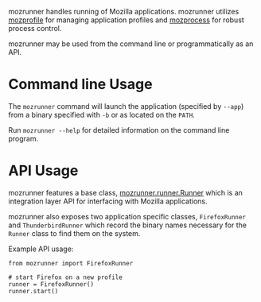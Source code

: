 mozrunner handles running of Mozilla applications.
mozrunner utilizes [mozprofile](/en/Mozprofile)
for managing application profiles
and [mozprocess](/en/Mozprocess) for robust process control. 

mozrunner may be used from the command line or programmatically as an API.


# Command line Usage

The `mozrunner` command will launch the application (specified by
`--app`) from a binary specified with `-b` or as located on the `PATH`.

Run `mozrunner --help` for detailed information on the command line
program.


# API Usage

mozrunner features a base class, 
[mozrunner.runner.Runner](https://github.com/mozautomation/mozmill/blob/master/mozrunner/mozrunner/runner.py) 
which is an integration layer API for interfacing with Mozilla applications.

mozrunner also exposes two application specific classes,
`FirefoxRunner` and `ThunderbirdRunner` which record the binary names
necessary for the `Runner` class to find them on the system.

Example API usage:

    from mozrunner import FirefoxRunner
	
    # start Firefox on a new profile
    runner = FirefoxRunner()
    runner.start()
